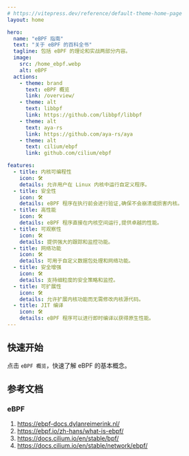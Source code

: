 ```yaml
---
# https://vitepress.dev/reference/default-theme-home-page
layout: home

hero:
  name: "eBPF 指南"
  text: "关于 eBPF 的百科全书"
  tagline: 包括 eBPF 的理论和实战两部分内容。
  image: 
    src: /home_ebpf.webp
    alt: eBPF
  actions:
    - theme: brand
      text: eBPF 概览
      link: /overview/
    - theme: alt
      text: libbpf
      link: https://github.com/libbpf/libbpf
    - theme: alt
      text: aya-rs
      link: https://github.com/aya-rs/aya
    - theme: alt
      text: cilium/ebpf
      link: github.com/cilium/ebpf

features:
  - title: 内核可编程性
    icon: 🛠️
    details: 允许用户在 Linux 内核中运行自定义程序。
  - title: 安全性
    icon: 🛠️
    details: eBPF 程序在执行前会进行验证,确保不会崩溃或损害内核。
  - title: 高性能
    icon: 🛠️
    details: eBPF 程序直接在内核空间运行,提供卓越的性能。
  - title: 可观察性
    icon: 🛠️
    details: 提供强大的跟踪和监控功能。
  - title: 网络功能
    icon: 🛠️
    details: 可用于自定义数据包处理和网络功能。
  - title: 安全增强
    icon: 🛠️
    details: 支持细粒度的安全策略和监控。
  - title: 可扩展性
    icon: 🛠️
    details: 允许扩展内核功能而无需修改内核源代码。
  - title: JIT 编译
    icon: 🛠️
    details: eBPF 程序可以进行即时编译以获得原生性能。
---
```


## 快速开始

点击 `eBPF 概览`，快速了解 eBPF 的基本概念。

## 参考文档

### eBPF

1. <https://ebpf-docs.dylanreimerink.nl/>
2. <https://ebpf.io/zh-hans/what-is-ebpf/>
3. <https://docs.cilium.io/en/stable/bpf/>
4. <https://docs.cilium.io/en/stable/network/ebpf/>
